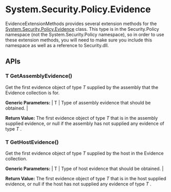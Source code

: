 # System.Security.Policy.Evidence

EvidenceExtensionMethods provides several extension methods for the [System.Security.Policy.Evidence](http://msdn.microsoft.com/en-us/library/system.security.policy.evidence.aspx) class. This type is in the Security.Policy namespace (not the System.Security.Policy namespace), so in order to use these extension methods, you will need to make sure you include this namespace as well as a reference to Security.dll. 

## APIs

### T GetAssemblyEvidence<T>()

Get the first evidence object of type _T_ supplied by the assembly that the Evidence collection is for. 

**Generic Parameters:**
| T | Type of assembly evidence that should be obtained.  |

**Return Value:**
The first evidence object of type _T_ that is in the assembly supplied evidence, or null if the assembly has not supplied any evidence of type _T_ . 


### T GetHostEvidence<T>()

Get the first evidence object of type _T_ supplied by the host in the Evidence collection. 

**Generic Parameters:**
| T | Type of host evidence that should be obtained.  |

**Return Value:**
The first evidence object of type _T_ that is in the host supplied evidence, or null if the host has not supplied any evidence of type _T_ . 
